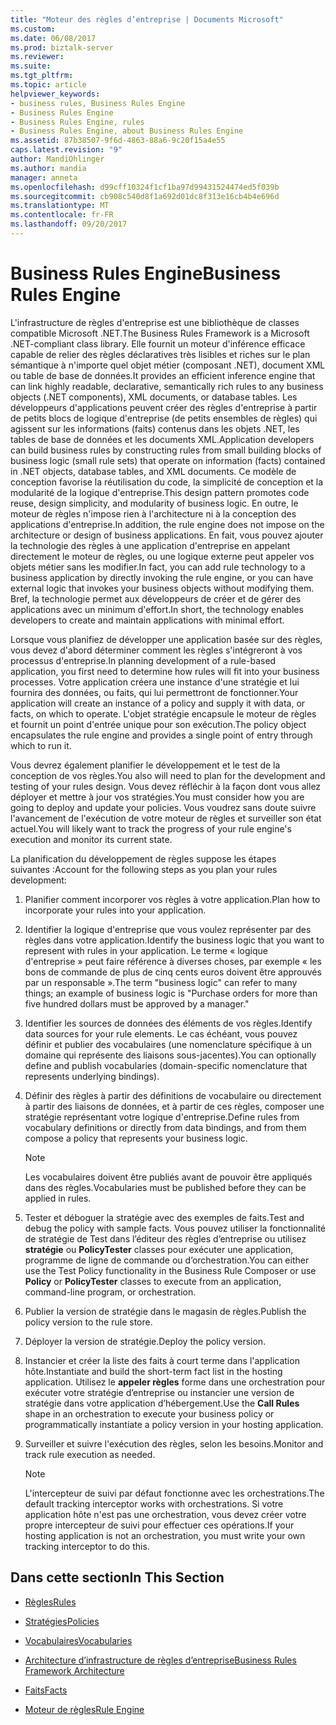```yaml
---
title: "Moteur des règles d’entreprise | Documents Microsoft"
ms.custom: 
ms.date: 06/08/2017
ms.prod: biztalk-server
ms.reviewer: 
ms.suite: 
ms.tgt_pltfrm: 
ms.topic: article
helpviewer_keywords:
- business rules, Business Rules Engine
- Business Rules Engine
- Business Rules Engine, rules
- Business Rules Engine, about Business Rules Engine
ms.assetid: 87b38507-9f6d-4863-88a6-9c20f15a4e55
caps.latest.revision: "9"
author: MandiOhlinger
ms.author: mandia
manager: anneta
ms.openlocfilehash: d99cff10324f1cf1ba97d99431524474ed5f039b
ms.sourcegitcommit: cb908c540d8f1a692d01dc8f313e16cb4b4e696d
ms.translationtype: MT
ms.contentlocale: fr-FR
ms.lasthandoff: 09/20/2017
---
```

# <a name="business-rules-engine"></a><span data-ttu-id="4b5d8-102">Business Rules Engine</span><span class="sxs-lookup"><span data-stu-id="4b5d8-102">Business Rules Engine</span></span>
<span data-ttu-id="4b5d8-103">L'infrastructure de règles d'entreprise est une bibliothèque de classes compatible Microsoft .NET.</span><span class="sxs-lookup"><span data-stu-id="4b5d8-103">The Business Rules Framework is a Microsoft .NET-compliant class library.</span></span> <span data-ttu-id="4b5d8-104">Elle fournit un moteur d'inférence efficace capable de relier des règles déclaratives très lisibles et riches sur le plan sémantique à n'importe quel objet métier (composant .NET), document XML ou table de base de données.</span><span class="sxs-lookup"><span data-stu-id="4b5d8-104">It provides an efficient inference engine that can link highly readable, declarative, semantically rich rules to any business objects (.NET components), XML documents, or database tables.</span></span> <span data-ttu-id="4b5d8-105">Les développeurs d'applications peuvent créer des règles d'entreprise à partir de petits blocs de logique d'entreprise (de petits ensembles de règles) qui agissent sur les informations (faits) contenus dans les objets .NET, les tables de base de données et les documents XML.</span><span class="sxs-lookup"><span data-stu-id="4b5d8-105">Application developers can build business rules by constructing rules from small building blocks of business logic (small rule sets) that operate on information (facts) contained in .NET objects, database tables, and XML documents.</span></span> <span data-ttu-id="4b5d8-106">Ce modèle de conception favorise la réutilisation du code, la simplicité de conception et la modularité de la logique d'entreprise.</span><span class="sxs-lookup"><span data-stu-id="4b5d8-106">This design pattern promotes code reuse, design simplicity, and modularity of business logic.</span></span> <span data-ttu-id="4b5d8-107">En outre, le moteur de règles n'impose rien à l'architecture ni à la conception des applications d'entreprise.</span><span class="sxs-lookup"><span data-stu-id="4b5d8-107">In addition, the rule engine does not impose on the architecture or design of business applications.</span></span> <span data-ttu-id="4b5d8-108">En fait, vous pouvez ajouter la technologie des règles à une application d'entreprise en appelant directement le moteur de règles, ou une logique externe peut appeler vos objets métier sans les modifier.</span><span class="sxs-lookup"><span data-stu-id="4b5d8-108">In fact, you can add rule technology to a business application by directly invoking the rule engine, or you can have external logic that invokes your business objects without modifying them.</span></span> <span data-ttu-id="4b5d8-109">Bref, la technologie permet aux développeurs de créer et de gérer des applications avec un minimum d'effort.</span><span class="sxs-lookup"><span data-stu-id="4b5d8-109">In short, the technology enables developers to create and maintain applications with minimal effort.</span></span>  
  
 <span data-ttu-id="4b5d8-110">Lorsque vous planifiez de développer une application basée sur des règles, vous devez d'abord déterminer comment les règles s'intégreront à vos processus d'entreprise.</span><span class="sxs-lookup"><span data-stu-id="4b5d8-110">In planning development of a rule-based application, you first need to determine how rules will fit into your business processes.</span></span> <span data-ttu-id="4b5d8-111">Votre application créera une instance d'une stratégie et lui fournira des données, ou faits, qui lui permettront de fonctionner.</span><span class="sxs-lookup"><span data-stu-id="4b5d8-111">Your application will create an instance of a policy and supply it with data, or facts, on which to operate.</span></span> <span data-ttu-id="4b5d8-112">L'objet stratégie encapsule le moteur de règles et fournit un point d'entrée unique pour son exécution.</span><span class="sxs-lookup"><span data-stu-id="4b5d8-112">The policy object encapsulates the rule engine and provides a single point of entry through which to run it.</span></span>  
  
 <span data-ttu-id="4b5d8-113">Vous devrez également planifier le développement et le test de la conception de vos règles.</span><span class="sxs-lookup"><span data-stu-id="4b5d8-113">You also will need to plan for the development and testing of your rules design.</span></span> <span data-ttu-id="4b5d8-114">Vous devez réfléchir à la façon dont vous allez déployer et mettre à jour vos stratégies.</span><span class="sxs-lookup"><span data-stu-id="4b5d8-114">You must consider how you are going to deploy and update your policies.</span></span> <span data-ttu-id="4b5d8-115">Vous voudrez sans doute suivre l'avancement de l'exécution de votre moteur de règles et surveiller son état actuel.</span><span class="sxs-lookup"><span data-stu-id="4b5d8-115">You will likely want to track the progress of your rule engine's execution and monitor its current state.</span></span>  
  
 <span data-ttu-id="4b5d8-116">La planification du développement de règles suppose les étapes suivantes :</span><span class="sxs-lookup"><span data-stu-id="4b5d8-116">Account for the following steps as you plan your rules development:</span></span>  
  
1.  <span data-ttu-id="4b5d8-117">Planifier comment incorporer vos règles à votre application.</span><span class="sxs-lookup"><span data-stu-id="4b5d8-117">Plan how to incorporate your rules into your application.</span></span>  
  
2.  <span data-ttu-id="4b5d8-118">Identifier la logique d'entreprise que vous voulez représenter par des règles dans votre application.</span><span class="sxs-lookup"><span data-stu-id="4b5d8-118">Identify the business logic that you want to represent with rules in your application.</span></span> <span data-ttu-id="4b5d8-119">Le terme « logique d'entreprise » peut faire référence à diverses choses, par exemple « les bons de commande de plus de cinq cents euros doivent être approuvés par un responsable ».</span><span class="sxs-lookup"><span data-stu-id="4b5d8-119">The term "business logic" can refer to many things; an example of business logic is "Purchase orders for more than five hundred dollars must be approved by a manager."</span></span>  
  
3.  <span data-ttu-id="4b5d8-120">Identifier les sources de données des éléments de vos règles.</span><span class="sxs-lookup"><span data-stu-id="4b5d8-120">Identify data sources for your rule elements.</span></span> <span data-ttu-id="4b5d8-121">Le cas échéant, vous pouvez définir et publier des vocabulaires (une nomenclature spécifique à un domaine qui représente des liaisons sous-jacentes).</span><span class="sxs-lookup"><span data-stu-id="4b5d8-121">You can optionally define and publish vocabularies (domain-specific nomenclature that represents underlying bindings).</span></span>  
  
4.  <span data-ttu-id="4b5d8-122">Définir des règles à partir des définitions de vocabulaire ou directement à partir des liaisons de données, et à partir de ces règles, composer une stratégie représentant votre logique d'entreprise.</span><span class="sxs-lookup"><span data-stu-id="4b5d8-122">Define rules from vocabulary definitions or directly from data bindings, and from them compose a policy that represents your business logic.</span></span>  
  
    > [!NOTE]
    >  <span data-ttu-id="4b5d8-123">Les vocabulaires doivent être publiés avant de pouvoir être appliqués dans des règles.</span><span class="sxs-lookup"><span data-stu-id="4b5d8-123">Vocabularies must be published before they can be applied in rules.</span></span>  
  
5.  <span data-ttu-id="4b5d8-124">Tester et déboguer la stratégie avec des exemples de faits.</span><span class="sxs-lookup"><span data-stu-id="4b5d8-124">Test and debug the policy with sample facts.</span></span> <span data-ttu-id="4b5d8-125">Vous pouvez utiliser la fonctionnalité de stratégie de Test dans l’éditeur des règles d’entreprise ou utilisez **stratégie** ou **PolicyTester** classes pour exécuter une application, programme de ligne de commande ou d’orchestration.</span><span class="sxs-lookup"><span data-stu-id="4b5d8-125">You can either use the Test Policy functionality in the Business Rule Composer or use **Policy** or **PolicyTester** classes to execute from an application, command-line program, or orchestration.</span></span>  
  
6.  <span data-ttu-id="4b5d8-126">Publier la version de stratégie dans le magasin de règles.</span><span class="sxs-lookup"><span data-stu-id="4b5d8-126">Publish the policy version to the rule store.</span></span>  
  
7.  <span data-ttu-id="4b5d8-127">Déployer la version de stratégie.</span><span class="sxs-lookup"><span data-stu-id="4b5d8-127">Deploy the policy version.</span></span>  
  
8.  <span data-ttu-id="4b5d8-128">Instancier et créer la liste des faits à court terme dans l'application hôte.</span><span class="sxs-lookup"><span data-stu-id="4b5d8-128">Instantiate and build the short-term fact list in the hosting application.</span></span> <span data-ttu-id="4b5d8-129">Utilisez le **appeler règles** forme dans une orchestration pour exécuter votre stratégie d’entreprise ou instancier une version de stratégie dans votre application d’hébergement.</span><span class="sxs-lookup"><span data-stu-id="4b5d8-129">Use the **Call Rules** shape in an orchestration to execute your business policy or programmatically instantiate a policy version in your hosting application.</span></span>  
  
9. <span data-ttu-id="4b5d8-130">Surveiller et suivre l'exécution des règles, selon les besoins.</span><span class="sxs-lookup"><span data-stu-id="4b5d8-130">Monitor and track rule execution as needed.</span></span>  
  
    > [!NOTE]
    >  <span data-ttu-id="4b5d8-131">L'intercepteur de suivi par défaut fonctionne avec les orchestrations.</span><span class="sxs-lookup"><span data-stu-id="4b5d8-131">The default tracking interceptor works with orchestrations.</span></span> <span data-ttu-id="4b5d8-132">Si votre application hôte n'est pas une orchestration, vous devez créer votre propre intercepteur de suivi pour effectuer ces opérations.</span><span class="sxs-lookup"><span data-stu-id="4b5d8-132">If your hosting application is not an orchestration, you must write your own tracking interceptor to do this.</span></span>  
  
## <a name="in-this-section"></a><span data-ttu-id="4b5d8-133">Dans cette section</span><span class="sxs-lookup"><span data-stu-id="4b5d8-133">In This Section</span></span>  
  
-   [<span data-ttu-id="4b5d8-134">Règles</span><span class="sxs-lookup"><span data-stu-id="4b5d8-134">Rules</span></span>](../core/rules.md)  
  
-   [<span data-ttu-id="4b5d8-135">Stratégies</span><span class="sxs-lookup"><span data-stu-id="4b5d8-135">Policies</span></span>](../core/policies.md)  
  
-   [<span data-ttu-id="4b5d8-136">Vocabulaires</span><span class="sxs-lookup"><span data-stu-id="4b5d8-136">Vocabularies</span></span>](../core/vocabularies.md)  
  
-   [<span data-ttu-id="4b5d8-137">Architecture d’infrastructure de règles d’entreprise</span><span class="sxs-lookup"><span data-stu-id="4b5d8-137">Business Rules Framework Architecture</span></span>](../core/business-rules-framework-architecture.md)  
  
-   [<span data-ttu-id="4b5d8-138">Faits</span><span class="sxs-lookup"><span data-stu-id="4b5d8-138">Facts</span></span>](../core/facts.md)  
  
-   [<span data-ttu-id="4b5d8-139">Moteur de règles</span><span class="sxs-lookup"><span data-stu-id="4b5d8-139">Rule Engine</span></span>](../core/rule-engine.md)